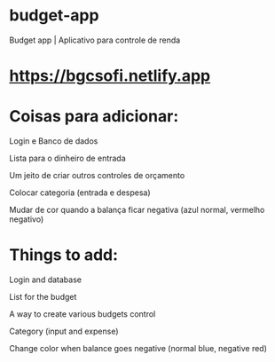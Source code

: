 # budget-app
Budget app | Aplicativo para controle de renda

# https://bgcsofi.netlify.app

# Coisas para adicionar:
Login e Banco de dados

Lista para o dinheiro de entrada

Um jeito de criar outros controles de orçamento

Colocar categoria (entrada e despesa)

Mudar de cor quando a balança ficar negativa (azul normal, vermelho negativo)


# Things to add: 
Login and database

List for the budget

A way to create various  budgets control

Category (input and expense)

Change color when balance goes negative (normal blue, negative red)


